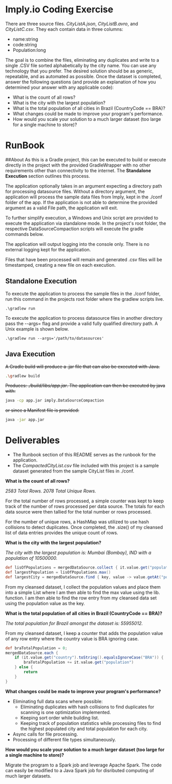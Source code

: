 # Imply.io Coding Exercise
There are three source files. _CityListA.json_, _CityListB.avro_, and _CityListC.csv_. They each contain data in three columns:

- name:string
- code:string
- Population:long

The goal is to combine the files, eliminating any duplicates and write to a single .CSV file sorted alphabetically by the 
city name. You can use any technology that you prefer. The desired solution should be as generic, repeatable, and as 
automated as possible. Once the dataset is completed, answer the following questions (and provide an explanation of how 
you determined your answer with any applicable code):

- What is the count of all rows?
- What is the city with the largest population?
- What is the total population of all cities in Brazil (CountryCode == BRA)?
- What changes could be made to improve your program's performance.
- How would you scale your solution to a much larger dataset (too large for a single machine to store)?

# RunBook
##About
As this is a Gradle project, this can be executed to build or execute directly in the project with the provided GradleWrapper 
with no other requirements other than connectivity to the internet. The **Standalone Execution** section outlines this process.

The application optionally takes in an argument expecting a directory path for processing datasource files. Without a directory
argument, the application will process the sample data files from Imply, kept in the ./conf folder of the app. If the 
application is not able to determine the provided argument as a valid File path, the application will exit.

To further simplify execution, a Windows and Unix script are provided to execute the application via standalone mode. 
In the project's root folder, the respective DataSourceCompaction scripts will execute the gradle commands below.

The application will output logging into the console only. There is no external logging kept for the application.

Files that have been processed will remain and generated .csv files will be timestamped, creating a new file on each execution.

## Standalone Execution
To execute the application to process the sample files in the ./conf folder, run this command in the projects root folder
where the gradlew scripts live.
```base
.\gradlew run
```

To execute the application to process datasource files in another directory pass the --args= flag and provide a valid 
fully qualified directory path. A Unix example is shown below.
```base
.\gradlew run --args='/path/to/datasources'
```


## Java Execution
~~A Gradle build will produce a .jar file that can also be executed with Java.~~
```bash
.\gradlew build 
```

~~Produces: _./build/libs/app.jar_. The application can then be executed by java with:~~

```bash
java -cp app.jar imply.DataSourceCompaction 
```

~~or since a Manifest file is provided:~~

```bash
java -jar app.jar
```

# Deliverables
- The Runbook section of this README serves as the runbook for the application.
- The _CompactedCityList.csv_ file included with this project is a sample dataset generated from the sample CityList files in ./conf.

**What is the count of all rows?**

_2583 Total Rows. 2078 Total Unique Rows._
            
For the total number of rows processed, a simple counter was kept to keep track of the number of rows processed per data source. 
The totals for each data source were then tallied for the total number or rows processed. 

For the number of unique rows, a HashMap was utilized to use hash collisions to detect duplicates. Once completed, 
the .size() of my cleansed list of data entries provides the unique count of rows.

**What is the city with the largest population?**

_The city with the largest population is: Mumbai (Bombay), IND with a population of 10500000._

```groovy
def lisOfPopulations = mergedDataSource.collect { it.value.get("population") as Long }
def largestPopulation = lisOfPopulations.max()
def largestCity = mergedDataSource.find { key, value -> value.getAt("population") as Long == largestPopulation }
 ```

From my cleansed dataset, I collect the population values and place them into a simple List where I am then able to find the max value
using the lib. function. I am then able to find the row entry from my cleansed data set using the population value as the key.

**What is the total population of all cities in Brazil (CountryCode == BRA)?**

_The total population for Brazil amongst the dataset is: 55955012._

From my cleansed dataset, I keep a counter that adds the population value of any row entry where the country value is BRA
ignoring case.

```groovy
def braTotalPopulation = 0;
mergedDataSource.each {
    if (it.value.get("country").toString().equalsIgnoreCase("BRA")) {
        braTotalPopulation += it.value.get("population")
    } else {
        return
    }
}
```

**What changes could be made to improve your program's performance?**
- Eliminating full data scans where possible:
    - Eliminating duplicates with hash collisions to find duplicates for scanning is one optimization implemented.
    - Keeping sort order while building list.
    - Keeping track of population statistics while processing files to find the highest populated city
    and total population for each city.
- Async calls for file processing.
- Processing of different file types simultaneously.

**How would you scale your solution to a much larger dataset (too large for a single machine to store)?**

Migrate the program to a Spark job and leverage Apache Spark. The code can easily be modified to a Java Spark job
for disributed computing of much larger datasets.